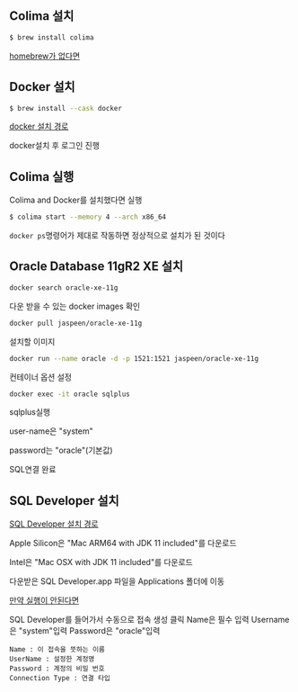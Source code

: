 ## Colima 설치

```bash
$ brew install colima
```

[homebrew가 없다면](https://github.com/abiosoft/colima)

## Docker 설치

```bash
$ brew install --cask docker
```

[docker 설치 경로](https://www.docker.com/products/docker-desktop/)


docker설치 후 로그인 진행

## Colima 실행

Colima and Docker를 설치했다면 실행

```bash
$ colima start --memory 4 --arch x86_64
```


`docker ps`명령어가 제대로 작동하면 정상적으로 설치가 된 것이다

## Oracle Database 11gR2 XE 설치

```bash
docker search oracle-xe-11g
```
다운 받을 수 있는 docker images 확인


```bash
docker pull jaspeen/oracle-xe-11g
```
설치할 이미지


```bash
docker run --name oracle -d -p 1521:1521 jaspeen/oracle-xe-11g
```
컨테이너 옵션 설정


```bash
docker exec -it oracle sqlplus
```
sqlplus실행

user-name은 "system"

password는 "oracle"(기본값)

SQL연결 완료

## SQL Developer 설치

[SQL Developer 설치 경로](https://www.oracle.com/database/sqldeveloper/technologies/download/)

Apple Silicon은 "Mac ARM64 with JDK 11 included"를 다운로드

Intel은 "Mac OSX with JDK 11 included"를 다운로드

다운받은 SQL Developer.app 파일을 Applications 폴더에 이동


[만약 실행이 안된다면](https://shanepark.tistory.com/87)

SQL Developer를 들어가서 수동으로 접속 생성 클릭
Name은 필수 입력 
Username은 "system"입력
Password은 "oracle"입력


```
Name : 이 접속을 뜻하는 이름
UserName : 설정한 계정명
Password : 계정의 비밀 번호
Connection Type : 연결 타입
```
